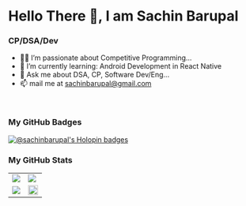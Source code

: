 # Hello There 👋, I am Sachin Barupal

### CP/DSA/Dev


- 👨‍💻 I’m passionate about Competitive Programming...
- 🌱 I’m currently learning: Android Development in React Native
- 💬 Ask me about DSA, CP, Software Dev/Eng...
- 📫 mail me at sachinbarupal@gmail.com

<br/>

### My GitHub Badges

[![@sachinbarupal's Holopin badges](https://holopin.me/sachinbarupal)](https://holopin.io/@sachinbarupal)

### My GitHub Stats

<table>
    <tr>
        <td>
            <img src="https://github-profile-trophy.vercel.app/?username=sachinbarupal&row=1&column=4&no-bg=true"/>
        </td>
        <td>
            <img src="https://github-readme-streak-stats.herokuapp.com/?user=sachinbarupal"/>
        </td> 
    </tr>
    <tr>
        <td>
            <img src="https://github-readme-stats.vercel.app/api?username=sachinbarupal&count_private=true&show_icons=true&theme=tokyonight"/>
        </td>
        <td>
            <img src="https://github-readme-stats.vercel.app/api/top-langs/?username=sachinbarupal&langs_count=10&layout=compact&hide=php,scss,css,html,batchfile,gherkin,freemarker,xslt,tsql,ruby" width="100%" height="50%"/>
        </td>
    </tr>
</table>

<!---
sachinbarupal/sachinbarupal is a ✨ special ✨ repository because its `README.md` (this file) appears on your GitHub profile.
You can click the Preview link to take a look at your changes.
--->
